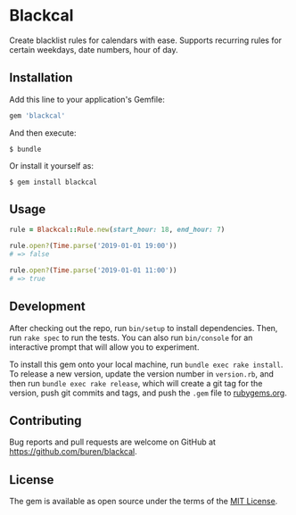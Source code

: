# Blackcal

Create blacklist rules for calendars with ease. Supports recurring rules for certain weekdays, date numbers, hour of day.

## Installation

Add this line to your application's Gemfile:

```ruby
gem 'blackcal'
```

And then execute:

    $ bundle

Or install it yourself as:

    $ gem install blackcal

## Usage

```ruby
rule = Blackcal::Rule.new(start_hour: 18, end_hour: 7)

rule.open?(Time.parse('2019-01-01 19:00'))
# => false

rule.open?(Time.parse('2019-01-01 11:00'))
# => true
```

## Development

After checking out the repo, run `bin/setup` to install dependencies. Then, run `rake spec` to run the tests. You can also run `bin/console` for an interactive prompt that will allow you to experiment.

To install this gem onto your local machine, run `bundle exec rake install`. To release a new version, update the version number in `version.rb`, and then run `bundle exec rake release`, which will create a git tag for the version, push git commits and tags, and push the `.gem` file to [rubygems.org](https://rubygems.org).

## Contributing

Bug reports and pull requests are welcome on GitHub at https://github.com/buren/blackcal.

## License

The gem is available as open source under the terms of the [MIT License](https://opensource.org/licenses/MIT).
